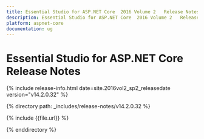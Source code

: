```yaml
---
title: Essential Studio for ASP.NET Core  2016 Volume 2   Release Notes  
description: Essential Studio for ASP.NET Core  2016 Volume 2   Release Notes  
platform: aspnet-core
documentation: ug
---
```


# Essential Studio for ASP.NET Core  Release Notes  

{% include release-info.html date=site.2016vol2_sp2_releasedate version="v14.2.0.32" %} 

{% directory path: _includes/release-notes/v14.2.0.32 %}

{% include {{file.url}} %}

{% enddirectory %}